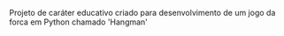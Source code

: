Projeto de caráter educativo criado para desenvolvimento de um jogo da forca em Python chamado 'Hangman'
